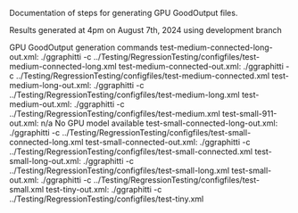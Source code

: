 Documentation of steps for generating GPU GoodOutput files.

Results generated at 4pm on August 7th, 2024 using development branch

GPU GoodOutput generation commands
test-medium-connected-long-out.xml: ./ggraphitti -c ../Testing/RegressionTesting/configfiles/test-medium-connected-long.xml
test-medium-connected-out.xml: ./ggraphitti -c ../Testing/RegressionTesting/configfiles/test-medium-connected.xml
test-medium-long-out.xml: ./ggraphitti -c ../Testing/RegressionTesting/configfiles/test-medium-long.xml
test-medium-out.xml: ./ggraphitti -c ../Testing/RegressionTesting/configfiles/test-medium.xml
test-small-911-out.xml: n/a No GPU model available
test-small-connected-long-out.xml: ./ggraphitti -c ../Testing/RegressionTesting/configfiles/test-small-connected-long.xml
test-small-connected-out.xml: ./ggraphitti -c ../Testing/RegressionTesting/configfiles/test-small-connected.xml
test-small-long-out.xml: ./ggraphitti -c ../Testing/RegressionTesting/configfiles/test-small-long.xml
test-small-out.xml: ./ggraphitti -c ../Testing/RegressionTesting/configfiles/test-small.xml
test-tiny-out.xml: ./ggraphitti -c ../Testing/RegressionTesting/configfiles/test-tiny.xml